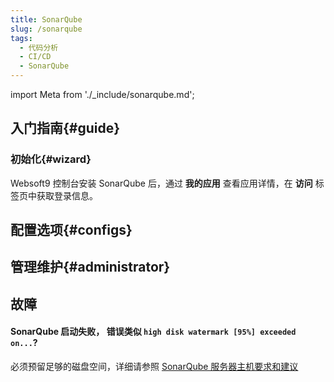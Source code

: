 ```yaml
---
title: SonarQube
slug: /sonarqube
tags:
  - 代码分析
  - CI/CD
  - SonarQube
---
```


import Meta from './_include/sonarqube.md';

<Meta name="meta" />

## 入门指南{#guide}

### 初始化{#wizard}

Websoft9 控制台安装 SonarQube 后，通过 **我的应用** 查看应用详情，在 **访问** 标签页中获取登录信息。  

## 配置选项{#configs}

## 管理维护{#administrator}

## 故障

#### SonarQube 启动失败， 错误类似 `high disk watermark [95%] exceeded on...`?

必须预留足够的磁盘空间，详细请参照 [SonarQube 服务器主机要求和建议](https://docs.sonarsource.com/sonarqube-server/latest/setup-and-upgrade/installation-requirements/server-host/)